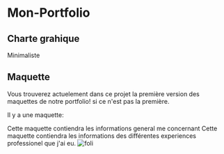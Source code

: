 # Mon-Portfolio
## Charte grahique
Minimaliste

## Maquette

Vous trouverez actuelement dans ce projet la première version des maquettes de notre portfolio! si ce n'est pas la première.

Il y a une maquette:

Cette maquette contiendra les informations general me concernant
Cette maquette contiendra les informations des différentes experiences professionel que j'ai eu.
![foli](https://cdn.discordapp.com/attachments/849615095360913439/859037818729660416/Proposition_de_design.png)


